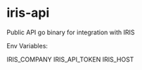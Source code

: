# iris-api

Public API go binary for integration with IRIS

Env Variables:

IRIS_COMPANY
IRIS_API_TOKEN
IRIS_HOST
